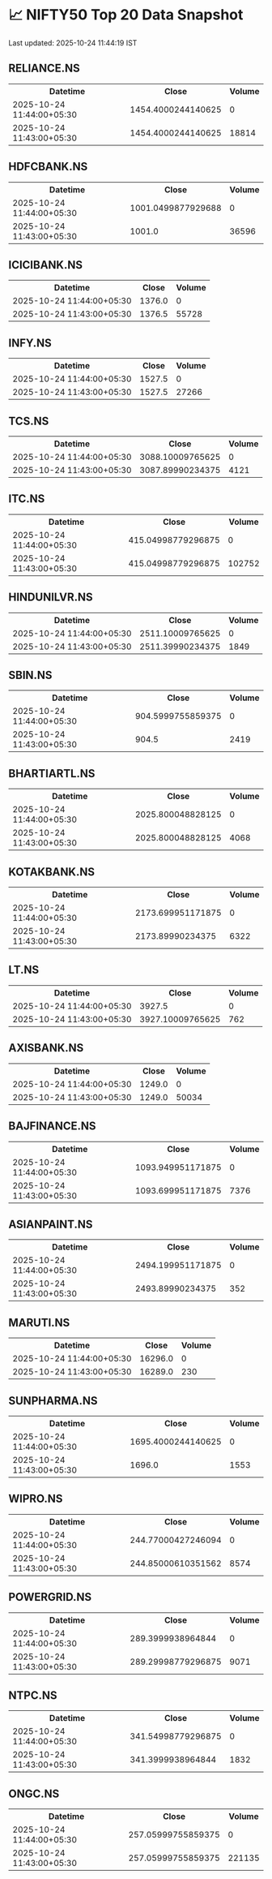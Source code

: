 # 📈 NIFTY50 Top 20 Data Snapshot

Last updated: 2025-10-24 11:44:19 IST

## RELIANCE.NS

<table>
  <tr><th>Datetime</th><th>Close</th><th>Volume</th></tr>
  <tr><td>2025-10-24 11:44:00+05:30</td><td>1454.4000244140625</td><td>0</td></tr>
  <tr><td>2025-10-24 11:43:00+05:30</td><td>1454.4000244140625</td><td>18814</td></tr>
</table>

## HDFCBANK.NS

<table>
  <tr><th>Datetime</th><th>Close</th><th>Volume</th></tr>
  <tr><td>2025-10-24 11:44:00+05:30</td><td>1001.0499877929688</td><td>0</td></tr>
  <tr><td>2025-10-24 11:43:00+05:30</td><td>1001.0</td><td>36596</td></tr>
</table>

## ICICIBANK.NS

<table>
  <tr><th>Datetime</th><th>Close</th><th>Volume</th></tr>
  <tr><td>2025-10-24 11:44:00+05:30</td><td>1376.0</td><td>0</td></tr>
  <tr><td>2025-10-24 11:43:00+05:30</td><td>1376.5</td><td>55728</td></tr>
</table>

## INFY.NS

<table>
  <tr><th>Datetime</th><th>Close</th><th>Volume</th></tr>
  <tr><td>2025-10-24 11:44:00+05:30</td><td>1527.5</td><td>0</td></tr>
  <tr><td>2025-10-24 11:43:00+05:30</td><td>1527.5</td><td>27266</td></tr>
</table>

## TCS.NS

<table>
  <tr><th>Datetime</th><th>Close</th><th>Volume</th></tr>
  <tr><td>2025-10-24 11:44:00+05:30</td><td>3088.10009765625</td><td>0</td></tr>
  <tr><td>2025-10-24 11:43:00+05:30</td><td>3087.89990234375</td><td>4121</td></tr>
</table>

## ITC.NS

<table>
  <tr><th>Datetime</th><th>Close</th><th>Volume</th></tr>
  <tr><td>2025-10-24 11:44:00+05:30</td><td>415.04998779296875</td><td>0</td></tr>
  <tr><td>2025-10-24 11:43:00+05:30</td><td>415.04998779296875</td><td>102752</td></tr>
</table>

## HINDUNILVR.NS

<table>
  <tr><th>Datetime</th><th>Close</th><th>Volume</th></tr>
  <tr><td>2025-10-24 11:44:00+05:30</td><td>2511.10009765625</td><td>0</td></tr>
  <tr><td>2025-10-24 11:43:00+05:30</td><td>2511.39990234375</td><td>1849</td></tr>
</table>

## SBIN.NS

<table>
  <tr><th>Datetime</th><th>Close</th><th>Volume</th></tr>
  <tr><td>2025-10-24 11:44:00+05:30</td><td>904.5999755859375</td><td>0</td></tr>
  <tr><td>2025-10-24 11:43:00+05:30</td><td>904.5</td><td>2419</td></tr>
</table>

## BHARTIARTL.NS

<table>
  <tr><th>Datetime</th><th>Close</th><th>Volume</th></tr>
  <tr><td>2025-10-24 11:44:00+05:30</td><td>2025.800048828125</td><td>0</td></tr>
  <tr><td>2025-10-24 11:43:00+05:30</td><td>2025.800048828125</td><td>4068</td></tr>
</table>

## KOTAKBANK.NS

<table>
  <tr><th>Datetime</th><th>Close</th><th>Volume</th></tr>
  <tr><td>2025-10-24 11:44:00+05:30</td><td>2173.699951171875</td><td>0</td></tr>
  <tr><td>2025-10-24 11:43:00+05:30</td><td>2173.89990234375</td><td>6322</td></tr>
</table>

## LT.NS

<table>
  <tr><th>Datetime</th><th>Close</th><th>Volume</th></tr>
  <tr><td>2025-10-24 11:44:00+05:30</td><td>3927.5</td><td>0</td></tr>
  <tr><td>2025-10-24 11:43:00+05:30</td><td>3927.10009765625</td><td>762</td></tr>
</table>

## AXISBANK.NS

<table>
  <tr><th>Datetime</th><th>Close</th><th>Volume</th></tr>
  <tr><td>2025-10-24 11:44:00+05:30</td><td>1249.0</td><td>0</td></tr>
  <tr><td>2025-10-24 11:43:00+05:30</td><td>1249.0</td><td>50034</td></tr>
</table>

## BAJFINANCE.NS

<table>
  <tr><th>Datetime</th><th>Close</th><th>Volume</th></tr>
  <tr><td>2025-10-24 11:44:00+05:30</td><td>1093.949951171875</td><td>0</td></tr>
  <tr><td>2025-10-24 11:43:00+05:30</td><td>1093.699951171875</td><td>7376</td></tr>
</table>

## ASIANPAINT.NS

<table>
  <tr><th>Datetime</th><th>Close</th><th>Volume</th></tr>
  <tr><td>2025-10-24 11:44:00+05:30</td><td>2494.199951171875</td><td>0</td></tr>
  <tr><td>2025-10-24 11:43:00+05:30</td><td>2493.89990234375</td><td>352</td></tr>
</table>

## MARUTI.NS

<table>
  <tr><th>Datetime</th><th>Close</th><th>Volume</th></tr>
  <tr><td>2025-10-24 11:44:00+05:30</td><td>16296.0</td><td>0</td></tr>
  <tr><td>2025-10-24 11:43:00+05:30</td><td>16289.0</td><td>230</td></tr>
</table>

## SUNPHARMA.NS

<table>
  <tr><th>Datetime</th><th>Close</th><th>Volume</th></tr>
  <tr><td>2025-10-24 11:44:00+05:30</td><td>1695.4000244140625</td><td>0</td></tr>
  <tr><td>2025-10-24 11:43:00+05:30</td><td>1696.0</td><td>1553</td></tr>
</table>

## WIPRO.NS

<table>
  <tr><th>Datetime</th><th>Close</th><th>Volume</th></tr>
  <tr><td>2025-10-24 11:44:00+05:30</td><td>244.77000427246094</td><td>0</td></tr>
  <tr><td>2025-10-24 11:43:00+05:30</td><td>244.85000610351562</td><td>8574</td></tr>
</table>

## POWERGRID.NS

<table>
  <tr><th>Datetime</th><th>Close</th><th>Volume</th></tr>
  <tr><td>2025-10-24 11:44:00+05:30</td><td>289.3999938964844</td><td>0</td></tr>
  <tr><td>2025-10-24 11:43:00+05:30</td><td>289.29998779296875</td><td>9071</td></tr>
</table>

## NTPC.NS

<table>
  <tr><th>Datetime</th><th>Close</th><th>Volume</th></tr>
  <tr><td>2025-10-24 11:44:00+05:30</td><td>341.54998779296875</td><td>0</td></tr>
  <tr><td>2025-10-24 11:43:00+05:30</td><td>341.3999938964844</td><td>1832</td></tr>
</table>

## ONGC.NS

<table>
  <tr><th>Datetime</th><th>Close</th><th>Volume</th></tr>
  <tr><td>2025-10-24 11:44:00+05:30</td><td>257.05999755859375</td><td>0</td></tr>
  <tr><td>2025-10-24 11:43:00+05:30</td><td>257.05999755859375</td><td>221135</td></tr>
</table>

